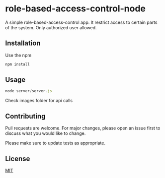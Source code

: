 # role-based-access-control-node

A simple role-based-access-control app. It restrict access to certain parts of the system. Only authorized user allowed.

## Installation

Use the npm 

```bash
npm install

```

## Usage
```javascript
node server/server.js 
```
Check images folder for api calls

## Contributing
Pull requests are welcome. For major changes, please open an issue first to discuss what you would like to change.

Please make sure to update tests as appropriate.

## License
[MIT](https://choosealicense.com/licenses/mit/)
